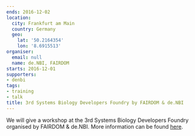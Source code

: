 ```yaml
---
ends: 2016-12-02
location:
  city: Frankfurt am Main
  country: Germany
  geo:
    lat: '50.2164354'
    lon: '8.6915513'
organiser:
  email: null
  name: de.NBI, FAIRDOM
starts: 2016-12-01
supporters:
- denbi
tags:
- training
- talk
title: 3rd Systems Biology Developers Foundry by FAIRDOM & de.NBI
---
```


We will give a workshop at the 3rd Systems Biology Developers Foundry organised by FAIRDOM & de.NBI. More information can be found [here](https://fair-dom.org/communities/systems-biology-developers-foundry/3rd-sbdf/).